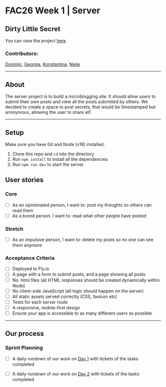 # FAC26 Week 1 | Server

## Dirty Little Secret
You can view the project [here](https://w1-server-dgkn.fly.dev/)

### Contributors: 
[Dominic](https://github.com/dominicsimpson), [Georgia](https://github.com/rockyrelay), [Konstantina](https://github.com/konstantinakatmada), [Niete](https://github.com/psydwinder)

--- 

## About

The server project is to build a microblogging site. It should allow users to submit their own posts and view all the posts submitted by others. We decided to create a space to post secrets, that would be timestamped but anonymous, allowing the user to share all! 

---

## Setup

Make sure you have Git and Node (v18) installed.

1. Clone this repo and `cd` into the directory
2. Run `npm install` to install all the dependencies
3. Run `npm run dev` to start the server.

## User stories 

### Core 

- [ ] As an opinionated person, I want to: post my thoughts so others can read them
- [ ] As a bored person, I want to: read what other people have posted

### Stretch 

- [ ] As an impulsive person, I want to: delete my posts so no one can see them anymore

### Acceptance Criteria 

- [ ] Deployed to Fly.io
- [ ] A page with a form to submit posts, and a page showing all posts
- [ ] No .html files (all HTML responses should be created dynamically within Node)
- [ ] No client-side JavaScript (all logic should happen on the server)
- [ ] All static assets served correctly (CSS, favicon etc)
- [ ] Tests for each server route
- [ ] A responsive, mobile-first design
- [ ] Ensure your app is accessible to as many different users as possible

---

## Our process

### Sprint Planning

- [ ] A daily rundown of our work on [Day 1](https://hackmd.io/@kobcat/BJM3THNjs) with tickets of the tasks completed 
- [ ] A daily rundown of our work on [Day 2](https://hackmd.io/@kobcat/r1-5oKHoj) with tickets of the tasks completed 





